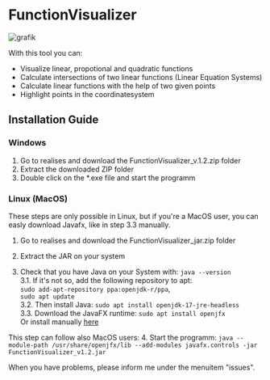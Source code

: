 # FunctionVisualizer
![grafik](https://github.com/j-schall/FunctionVisualizer/assets/122560931/a4e822ce-1731-43d2-9761-067d685ea514)

With this tool you can:
<ul>
  <li>Visualize linear, propotional and quadratic functions</li>
  <li>Calculate intersections of two linear functions (Linear Equation Systems)</li>
  <li>Calculate linear functions with the help of two given points</li>
  <li>Highlight points in the coordinatesystem</li>
</ul>

## Installation Guide
### Windows
1. Go to realises and download the FunctionVisualizer_v.1.2.zip folder
2. Extract the downloaded ZIP folder
3. Double click on the *.exe file and start the programm

### Linux (MacOS)
These steps are only possible in Linux, but if you're a MacOS user, you can easly download Javafx, like in step 3.3 manually.
1. Go to realises and download the FunctionVisualizer_jar.zip folder

2. Extract the JAR on your system

3. Check that you have Java on your System with: ```java --version```
<br>3.1. If it's not so, add the following repository to apt:<br>```sudo add-apt-repository ppa:openjdk-r/ppa```, <br>```sudo apt update```<br>
3.2. Then install Java: ```sudo apt install openjdk-17-jre-headless```
<br>3.3. Download the JavaFX runtime: ```sudo apt install openjfx``` <br>
   Or install manually <a href="https://gluonhq.com/products/javafx/">here<a>

This step can follow also MacOS users:
4. Start the programm: ```java --module-path /usr/share/openjfx/lib --add-modules javafx.controls -jar FunctionVisualizer_v1.2.jar```

When you have problems, please inform me under the menuitem "issues".

